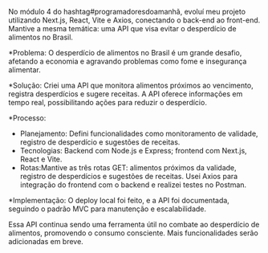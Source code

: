 No módulo 4 do hashtag#programadoresdoamanhã, evoluí meu projeto utilizando Next.js, React, Vite e Axios, conectando o back-end ao front-end. Mantive a mesma temática: uma API que visa evitar o desperdício de alimentos no Brasil.

*Problema:
O desperdício de alimentos no Brasil é um grande desafio, afetando a economia e agravando problemas como fome e insegurança alimentar.

*Solução:
Criei uma API que monitora alimentos próximos ao vencimento, registra desperdícios e sugere receitas. A API oferece informações em tempo real, possibilitando ações para reduzir o desperdício.

 *Processo:
- Planejamento: Defini funcionalidades como monitoramento de validade, registro de desperdício e sugestões de receitas.
- Tecnologias: Backend com Node.js e Express; frontend com Next.js, React e Vite.
- Rotas:Mantive as três rotas GET: alimentos próximos da validade, registro de desperdícios e sugestões de receitas. Usei Axios para integração do frontend com o backend e realizei testes no Postman.

 *Implementação:
O deploy local foi feito, e a API foi documentada, seguindo o padrão 
MVC para manutenção e escalabilidade.

Essa API continua sendo uma ferramenta útil no combate ao desperdício de alimentos, promovendo o consumo consciente. Mais funcionalidades serão adicionadas em breve.
